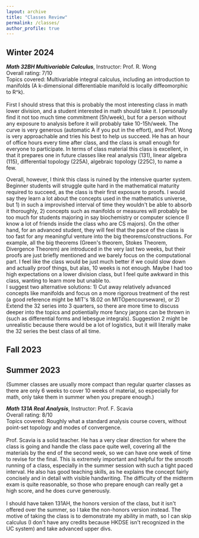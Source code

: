 ```yaml
---
layout: archive
title: "Classes Review"
permalink: /classes/
author_profile: true
---
```

Winter 2024
------
***Math 32BH Multivariable Calculus***, Instructor: Prof. R. Wong <br>
Overall rating: 7/10 <br>
Topics covered: Multivariable integral calculus, including an introduction to manifolds (A k-dimensional differentiable manifold is locally diffeomorphic to R^k).
<br>
<br>
First I should stress that this is probably the most interesting class in math lower division, and a student interested in math should take it. I personally find it not too much time commitment (5h/week), but for a person without any exposure to analysis before it will probably take 10-15h/week. The curve is very generous (automatic A if you put in the effort), and Prof. Wong is very approachable and tries his best to help us succeed. He has an hour of office hours every time after class, and the class is small enough for everyone to participate. In terms of class material this class is excellent, in that it prepares one in future classes like real analysis (131), linear algebra (115), differential topology (225A), algebraic topology (225C), to name a few. <br>

Overall, however, I think this class is ruined by the intensive quarter system. Beginner students will struggle quite hard in the mathematical maturity required to succeed, as the class is their first exposure to proofs. I would say they learn a lot about the concepts used in the mathematics universe, but 1) in such a improvished interval of time they wouldn't be able to absorb it thoroughly, 2) concepts such as manifolds or measures will probably be too much for students majoring in say biochemistry or computer science (I know a lot of friends inside the class who are CS majors). On the other hand, for an advanced student, they will feel that the pace of the class is too fast for any meaningful venture into the big theorems/constructions. For example, all the big theorems (Green's theorem, Stokes Theorem, Divergence Theorem) are introduced in the very last two weeks, but their proofs are just briefly mentioned and we barely focus on the computational part. I feel like the class would be just much better if we could slow down and actually proof things, but alas, 10 weeks is not enough. Maybe I had too high expectations on a lower division class, but I feel quite awkward in this class, wanting to learn more but unable to. 
<br>
I suggest two alternative solutions: 1) Cut away relatively advanced concepts like manifolds and focus on a more rigorous treatment of the rest (a good reference might be MIT's 18.02 on MITOpencourseware), or 2) Extend the 32 series into 3 quarters, so there are more time to discuss deeper into the topics and potientially more fancy jargons can be thrown in (such as differential forms and lebesgue integrals). Suggestion 2 might be unrealistic because there would be a lot of logistics, but it will literally make the 32 series the best class of all time.
<br>

Fall 2023
------

Summer 2023 
------
(Summer classes are usually more compact than regular quarter classes as there are only 6 weeks to cover 10 weeks of material, so especially for math, only take them in summer when you prepare enough.)

***Math 131A Real Analysis***, Instructor: Prof. F. Scavia <br>
Overall rating: 8/10 <br>
Topics covered: Roughly what a standard analysis course covers, without point-set topology and modes of convergence. 
<br>
<br>
Prof. Scavia is a solid teacher. He has a very clear direction for where the class is going and handle the class pace quite well, covering all the materials by the end of the second week, so we can have one week of time to revise for the final. This is extremely important and helpful for the smooth running of a class, especially in the summer session with such a tight paced interval. He also has good teaching skills, as he explains the concept fairly concisely and in detail with visible handwriting. The difficulty of the midterm exam is quite reasonable, so those who prepare enough can really get a high score, and he does curve generously. 
<br>
<br>
I should have taken 131AH, the honors version of the class, but it isn't offered over the summer, so I take the non-honors version instead. The motive of taking the class is to demonstrate my ability in math, so I can skip calculus (I don't have any credits because HKDSE isn't recognized in the UC system) and take advanced upper divs.
